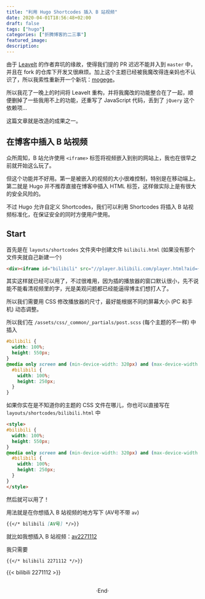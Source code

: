 ```yaml
---
title: "利用 Hugo Shortcodes 插入 B 站视频"
date: 2020-04-01T18:56:48+02:00
draft: false
tags: ["hugo"]
categories: ["折腾博客的二三事"]
featured_image: 
description: 
---
```

<!-- 
![](https://mogeko.github.io/blog-images/r/079/)
{{< spoiler >}}{{< /spoiler >}}
&emsp;&emsp;
 -->

由于 [LeaveIt](https://raw.githubusercontent.com/liuzc/LeaveIt/) 的作者弃坑的缘故，使得我们提的 PR 迟迟不能并入到 `master` 中，并且在 fork 的仓库下开发又很麻烦。加上这个主题已经被我魔改得连亲妈也不认识了，所以我索性重新开一个新坑：[mogege](https://github.com/Mogeko/mogege)。

所以我花了一晚上的时间将 LeaveIt 重构，并将我魔改的功能整合在了一起，顺便删掉了一些我用不上的功能，还重写了 JavaScript 代码，丢到了 `jQuery` 这个依赖项...

这篇文章就是改造的成果之一。

## 在博客中插入 B 站视频

众所周知，B 站允许使用 `<iframe>` 标签将视频嵌入到别的网站上，我也在很早之前就开始这么玩了。

但这个功能并不好用。第一是被嵌入的视频的大小很难控制，特别是在移动端上。第二就是 Hugo 并不推荐直接在博客中插入 HTML 标签，这样做实际上是有很大的安全风险的。

不过 Hugo 允许自定义 Shortcodes，我们可以利用 Shortcodes 将插入 B 站视频标准化，在保证安全的同时方便用户使用。

## Start

首先是在 `layouts/shortcodes` 文件夹中创建文件 `bilibili.html` (如果没有那个文件夹就自己新建一个)

```html
<div><iframe id="bilibili" src="//player.bilibili.com/player.html?aid={{ index .Params 0 }}" scrolling="no" border="0" frameborder="no" framespacing="0" allowfullscreen="true" > </iframe></div>
```

其实这样就已经可以用了，不过很难用，因为插的播放器的窗口默认很小，先不说能不能看清视频里的字，光是美观问题都已经能逼得博主们想打人了。

所以我们需要用 CSS 修改播放器的尺寸，最好能根据不同的屏幕大小 (PC 和手机) 动态调整。

所以我们在 `/assets/css/_common/_partials/post.scss` (每个主题的不一样) 中插入

```css
#bilibili {
  width: 100%;
  height: 550px;
}
@media only screen and (min-device-width: 320px) and (max-device-width: 480px) {
  #bilibili {
    width: 100%;
    height: 250px;
  }
}
```

如果你实在是不知道你的主题的 CSS 文件在哪儿，你也可以直接写在 `layouts/shortcodes/bilibili.html` 中

```html
<style>
#bilibili {
  width: 100%;
  height: 550px;
}
@media only screen and (min-device-width: 320px) and (max-device-width: 480px) {
  #bilibili {
    width: 100%;
    height: 250px;
  }
}
</style>
```

然后就可以用了！

用法就是在你想插入 B 站视频的地方写下 (AV号不带 `av`)

```markdown
{{</* bilibili [AV号] */>}}
```

就比如我想插入 B 站视频：[av2271112](https://www.bilibili.com/video/av2271112)

我只需要

```markdown
{{</* bilibili 2271112 */>}}
```

{{< bilibili 2271112 >}}




<br>

<center>  ·End·  </center>